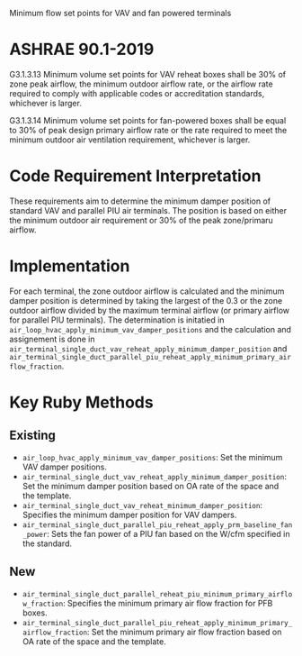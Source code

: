 Minimum flow set points for VAV and fan powered terminals

# ASHRAE 90.1-2019
G3.1.3.13
Minimum volume set points for VAV reheat boxes shall be 30% of zone peak airflow, the minimum outdoor airflow rate, or the airflow rate required to comply with applicable codes or accreditation standards, whichever is larger.

G3.1.3.14
Minimum volume set points for fan-powered boxes shall be equal to 30% of peak design primary airflow rate or the rate required to meet the minimum outdoor air ventilation requirement, whichever is larger.
# Code Requirement Interpretation
These requirements aim to determine the minimum damper position of standard VAV and parallel PIU air terminals. The position is based on either the minimum outdoor air requirement or 30% of the peak zone/primaru airflow.
# Implementation
For each terminal, the zone outdoor airflow is calculated and the minimum damper position is determined by taking the largest of the 0.3 or the zone outdoor airflow divided by the maximum terminal airflow (or primary airflow for parallel PIU terminals). The determination is initatied in `air_loop_hvac_apply_minimum_vav_damper_positions` and the calculation and assignement is done in `air_terminal_single_duct_vav_reheat_apply_minimum_damper_position` and `air_terminal_single_duct_parallel_piu_reheat_apply_minimum_primary_airflow_fraction`.
# Key Ruby Methods
## Existing
* `air_loop_hvac_apply_minimum_vav_damper_positions`: Set the minimum VAV damper positions.
* `air_terminal_single_duct_vav_reheat_apply_minimum_damper_position`: Set the minimum damper position based on OA rate of the space and the template.
* `air_terminal_single_duct_vav_reheat_minimum_damper_position`: Specifies the minimum damper position for VAV dampers.
* `air_terminal_single_duct_parallel_piu_reheat_apply_prm_baseline_fan_power`: Sets the fan power of a PIU fan based on the W/cfm specified in the standard.
## New
* `air_terminal_single_duct_parallel_reheat_piu_minimum_primary_airflow_fraction`: Specifies the minimum primary air flow fraction for PFB boxes.
* `air_terminal_single_duct_parallel_piu_reheat_apply_minimum_primary_airflow_fraction`: Set the minimum primary air flow fraction based on OA rate of the space and the template.
